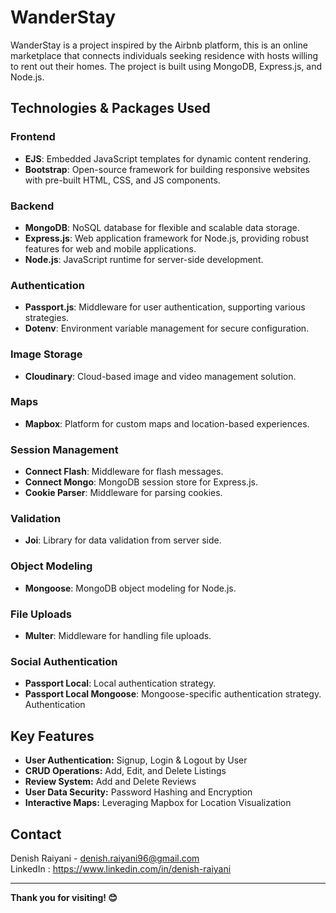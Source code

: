 # **WanderStay**

WanderStay is a project inspired by the Airbnb platform, this is an online marketplace that connects individuals seeking residence with hosts willing to rent out their homes. The project is built using MongoDB, Express.js, and Node.js.

## Technologies & Packages Used

### Frontend

- **EJS**: Embedded JavaScript templates for dynamic content rendering.
- **Bootstrap**: Open-source framework for building responsive websites with pre-built HTML, CSS, and JS components.

### Backend

- **MongoDB**: NoSQL database for flexible and scalable data storage.
- **Express.js**: Web application framework for Node.js, providing robust features for web and mobile applications.
- **Node.js**: JavaScript runtime for server-side development.

### Authentication

- **Passport.js**: Middleware for user authentication, supporting various strategies.
- **Dotenv**: Environment variable management for secure configuration.

### Image Storage

- **Cloudinary**: Cloud-based image and video management solution.

### Maps

- **Mapbox**: Platform for custom maps and location-based experiences.

### Session Management

- **Connect Flash**: Middleware for flash messages.
- **Connect Mongo**: MongoDB session store for Express.js.
- **Cookie Parser**: Middleware for parsing cookies.

### Validation

- **Joi**: Library for data validation from server side.

### Object Modeling

- **Mongoose**: MongoDB object modeling for Node.js.

### File Uploads

- **Multer**: Middleware for handling file uploads.

### Social Authentication

- **Passport Local**: Local authentication strategy.
- **Passport Local Mongoose**: Mongoose-specific authentication strategy.
  Authentication

## Key Features

- **User Authentication:** Signup, Login & Logout by User
- **CRUD Operations:** Add, Edit, and Delete Listings
- **Review System:** Add and Delete Reviews
- **User Data Security:** Password Hashing and Encryption
- **Interactive Maps:** Leveraging Mapbox for Location Visualization

## Contact

Denish Raiyani - [denish.raiyani96@gmail.com](mailto:denish.raiyani96@gmail.com) \
LinkedIn : https://www.linkedin.com/in/denish-raiyani

---

**Thank you for visiting! 😊**
